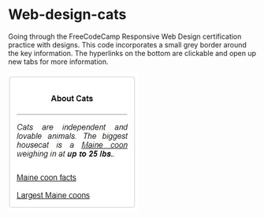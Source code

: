 # Web-design-cats
Going through the FreeCodeCamp Responsive Web Design certification practice with designs.
This code incorporates a small grey border around the key information. The hyperlinks on the bottom are clickable and open up new tabs for more information. 

![Visual of design](https://github.com/Jbarnett-1/Web-design-cats/blob/1f81b543b59c8a60a0087d0532c8e77f55c40b84/maine_coon.jpg)
